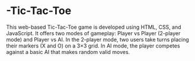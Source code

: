 # -Tic-Tac-Toe
This web-based Tic-Tac-Toe game is developed using HTML, CSS, and JavaScript. It offers two modes of gameplay: Player vs Player (2-player mode) and Player vs AI. In the 2-player mode, two users take turns placing their markers (X and O) on a 3×3 grid. In AI mode, the player competes against a basic AI that makes random valid moves. 

